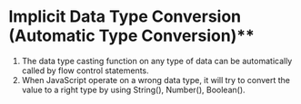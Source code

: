 # Implicit Data Type Conversion (Automatic Type Conversion)**
1. The data type casting function on any type of data can be automatically called by flow control statements. 
2. When JavaScript operate on a wrong data type, it will try to convert the value to a right type by using String(), Number(), Boolean().
